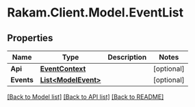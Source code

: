 # Rakam.Client.Model.EventList
## Properties

Name | Type | Description | Notes
------------ | ------------- | ------------- | -------------
**Api** | [**EventContext**](EventContext.md) |  | [optional] 
**Events** | [**List&lt;ModelEvent&gt;**](ModelEvent.md) |  | [optional] 

[[Back to Model list]](../README.md#documentation-for-models) [[Back to API list]](../README.md#documentation-for-api-endpoints) [[Back to README]](../README.md)

